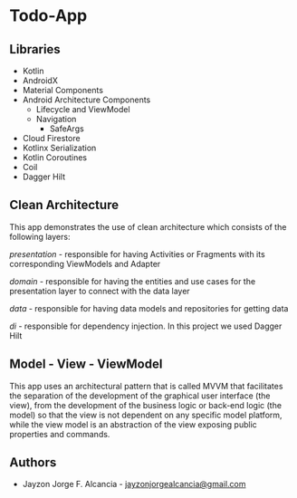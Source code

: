 # Todo-App

## Libraries

- Kotlin
- AndroidX
- Material Components
- Android Architecture Components
    - Lifecycle and ViewModel
    - Navigation
        - SafeArgs
- Cloud Firestore
- Kotlinx Serialization
- Kotlin Coroutines
- Coil
- Dagger Hilt

## Clean Architecture

This app demonstrates the use of clean architecture which consists of the following layers:

*presentation* - responsible for having Activities or Fragments with its corresponding ViewModels and Adapter

*domain* - responsible for having the entities and use cases for the presentation layer to connect with the data layer

*data* - responsible for having data models and repositories for getting data

*di* - responsible for dependency injection. In this project we used Dagger Hilt

## Model - View - ViewModel

This app uses an architectural pattern that is called MVVM that facilitates the separation of the development of the graphical user interface (the view), from the development of the business logic or back-end logic (the model) so that the view is not dependent on any specific model platform, while the view model is an abstraction of the view exposing public properties and commands.

## Authors

- Jayzon Jorge F. Alcancia - [jayzonjorgealcancia@gmail.com](mailto:jayzonjorgealcancia@gmail.com)
